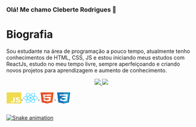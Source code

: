 ### Olá! Me chamo Cleberte Rodrigues 👋

# Biografia

Sou estudante na área de programação a pouco tempo, atualmente tenho conhecimentos de HTML, CSS, JS e estou iniciando meus estudos com ReactJs, estudo no meu tempo livre, sempre aperfeiçoando e criando novos projetos para aprendizagem e aumento de conhecimento.

<div align="center">
  <a href="https://github.com/cleberte88">
  <img height="160em" src="https://github-readme-stats.vercel.app/api?username=cleberte88&show_icons=true&theme=dark&include_all_commits=true&count_private=true"/>
  <img height="160em" src="https://github-readme-stats.vercel.app/api/top-langs/?username=cleberte88&layout=compact&langs_count=7&theme=dark"/>
</div>

<div style="display: inline_block"><br>
  <img align="center" alt="Rafa-Js" height="30" width="40" src="https://raw.githubusercontent.com/devicons/devicon/master/icons/javascript/javascript-plain.svg">
  <img align="center" alt="Rafa-React" height="30" width="40" src="https://raw.githubusercontent.com/devicons/devicon/master/icons/react/react-original.svg">
  <img align="center" alt="Rafa-HTML" height="30" width="40" src="https://raw.githubusercontent.com/devicons/devicon/master/icons/html5/html5-original.svg">
  <img align="center" alt="Rafa-CSS" height="30" width="40" src="https://raw.githubusercontent.com/devicons/devicon/master/icons/css3/css3-original.svg">
</div>
  
  ##
  
![Snake animation](https://github.com/cleberte88/cleberte88/blob/output/github-contribution-grid-snake.svg)
